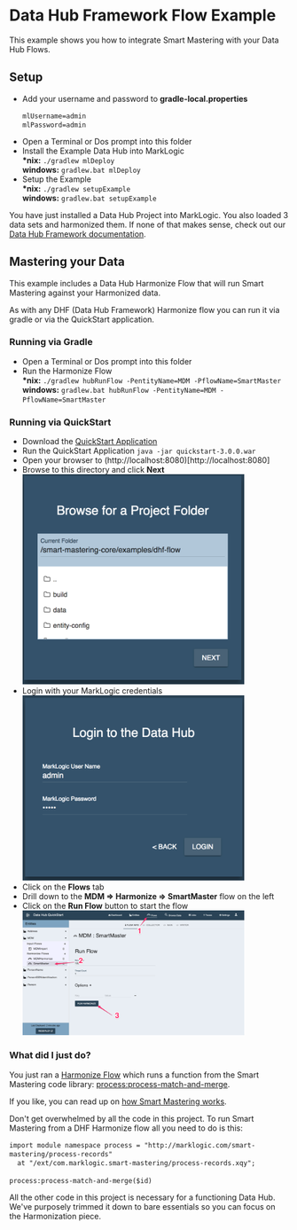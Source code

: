 # Data Hub Framework Flow Example

This example shows you how to integrate Smart Mastering with your Data Hub Flows.

## Setup

- Add your username and password to **gradle-local.properties**
  ```
  mlUsername=admin
  mlPassword=admin
  ```
- Open a Terminal or Dos prompt into this folder
- Install the Example Data Hub into MarkLogic  
  **\*nix:** `./gradlew mlDeploy`  
  **windows:** `gradlew.bat mlDeploy`  
- Setup the Example  
  **\*nix:** `./gradlew setupExample`  
  **windows:** `gradlew.bat setupExample`  

You have just installed a Data Hub Project into MarkLogic. You also loaded 3 data sets and harmonized them. If none of that makes sense, check out our [Data Hub Framework documentation](https://marklogic.github.io/marklogic-data-hub/).

## Mastering your Data

This example includes a Data Hub Harmonize Flow that will run Smart Mastering against your Harmonized data.

As with any DHF (Data Hub Framework) Harmonize flow you can run it via gradle or via the QuickStart application.

### Running via Gradle

- Open a Terminal or Dos prompt into this folder
- Run the Harmonize Flow  
  **\*nix:** `./gradlew hubRunFlow -PentityName=MDM -PflowName=SmartMaster`  
  **windows:** `gradlew.bat hubRunFlow -PentityName=MDM -PflowName=SmartMaster`  

### Running via QuickStart

- Download the [QuickStart Application](https://github.com/marklogic/marklogic-data-hub/releases)
- Run the QuickStart Application
  `java -jar quickstart-3.0.0.war`
- Open your browser to (http://localhost:8080)[http://localhost:8080]
- Browse to this directory and click **Next**  
  <img src=".images/browse-to-folder.png" width="400px"></img>
- Login with your MarkLogic credentials  
  <img src=".images/login.png" width="400px"></img>
- Click on the **Flows** tab  
- Drill down to the **MDM => Harmonize => SmartMaster** flow on the left  
- Click on the **Run Flow** button to start the flow  
  <img src=".images/run-flow.png" width="400px"></img>

### What did I just do?

You just ran a [Harmonize Flow](https://marklogic.github.io/marklogic-data-hub/understanding/how-it-works/#harmonize-flows) which runs a function from the Smart Mastering code library: [process:process-match-and-merge](https://github.com/marklogic-community/smart-mastering-core/blob/master/src/main/ml-modules/ext/com.marklogic.smart-mastering/process-records.xqy#L10).

If you like, you can read up on [how Smart Mastering works](https://marklogic-community.github.io/smart-mastering-core/how-does-it-work/).

Don't get overwhelmed by all the code in this project. To run Smart Mastering from a DHF Harmonize flow all you need to do is this:

```xquery
import module namespace process = "http://marklogic.com/smart-mastering/process-records"
  at "/ext/com.marklogic.smart-mastering/process-records.xqy";

process:process-match-and-merge($id)
```

All the other code in this project is necessary for a functioning Data Hub. We've purposely trimmed it down to bare essentials so you can focus on the Harmonization piece.

